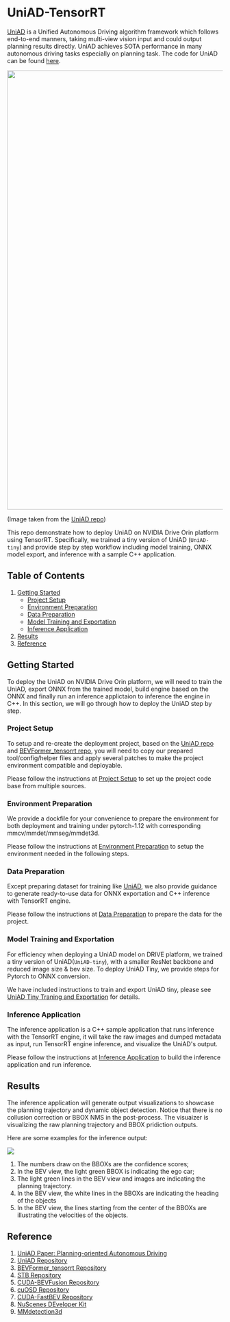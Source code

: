 # UniAD-TensorRT
[UniAD](https://arxiv.org/abs/2212.10156) is a Unified Autonomous Driving algorithm framework which follows end-to-end manners, taking multi-view vision input and could output planning results directly. UniAD achieves SOTA performance in many autonomous driving tasks especially on planning task. The code for UniAD can be found [here](https://github.com/OpenDriveLab/UniAD).

<img src="./assets/pipeline.png" width="1024">

(Image taken from the [UniAD repo](https://github.com/OpenDriveLab/UniAD/tree/main))

This repo demonstrate how to deploy UniAD on NVIDIA Drive Orin platform using TensorRT. Specifically, we trained a tiny version of UniAD (`UniAD-tiny`) and provide step by step workflow including model training, ONNX model export, and inference with a sample C++ application.

## Table of Contents
1. [Getting Started](#start)
   - [Project Setup](#proj_setup)
   - [Environment Preparation](#env_setup)
   - [Data Preparation](#data_prepare)
   - [Model Training and Exportation](#uniad_tiny_train_export)
   - [Inference Application](#inference_app)
2. [Results](#results)
3. [Reference](#ref)

## Getting Started <a name="start"></a>

To deploy the UniAD on NVIDIA Drive Orin platform, we will need to train the UniAD, export ONNX from the trained model, build engine based on the ONNX and finally run an inference applictaion to inference the engine in C++. In this section, we will go through how to deploy the UniAD step by step.

### Project Setup <a name="proj_setup"></a>
To setup and re-create the deployment project, based on the [UniAD repo](https://github.com/OpenDriveLab/UniAD) and [BEVFormer_tensorrt repo](https://github.com/DerryHub/BEVFormer_tensorrt/tree/main), you will need to copy our prepared tool/config/helper files and apply several patches to make the project environment compatible and deployable.

Please follow the instructions at [Project Setup](./documents/proj_setup.md) to set up the project code base from multiple sources. 

### Environment Preparation <a name="env_setup"></a>
We provide a dockfile for your convenience to prepare the environment for both deployment and training under pytorch-1.12 with corresponding mmcv/mmdet/mmseg/mmdet3d.

Please follow the instructions at [Environment Preparation](./documents/env_prep.md) to setup the environment needed in the following steps.

### Data Preparation <a name="data_prepare"></a>
Except preparing dataset for training like [UniAD](https://github.com/OpenDriveLab/UniAD/blob/main/docs/DATA_PREP.md), we also provide guidance to generate ready-to-use data for ONNX exportation and C++ inference with TensorRT engine.

Please follow the instructions at [Data Preparation](./documents/data_prep.md) to prepare the data for the project.

### Model Training and Exportation <a name="uniad_tiny_train_export"></a>
For efficiency when deploying a UniAD model on DRIVE platform, we trained a tiny version of UniAD(`UniAD-tiny`), with a smaller ResNet backbone and reduced image size & bev size. To deploy UniAD Tiny, we provide steps for Pytorch to ONNX conversion.

We have included instructions to train and export UniAD tiny, please see [UniAD Tiny Traning and Exportation](./documents/tiny_train_export.md) for details.

### Inference Application <a name="inference_app"></a>
The inference application is a C++ sample application that runs inference with the TensorRT engine, it will take the raw images and dumped metadata as input, run TensorRT engine inference, and visualize the UniAD's output. 

Please follow the instructions at [Inference Application](./inference_app/README.md) to build the inference application and run inference.


## Results <a name="results"></a>
The inference application will generate output visualizations to showcase the planning trajectory and dynamic object detection. Notice that there is no collusion correction or BBOX NMS in the post-process. The visuaizer is visualizing the raw planning trajectory and BBOX pridiction outputs.

Here are some examples for the inference output:

![](./assets/uniad-inference.gif)

1) The numbers draw on the BBOXs are the confidence scores;
2) In the BEV view, the light green BBOX is indicating the ego car;
3) The light green lines in the BEV view and images are indicating the planning trajectory.
4) In the BEV view, the white lines in the BBOXs are indicating the heading of the objects
5) In the BEV view, the lines starting from the center of the BBOXs are illustrating the velocities of the objects.

## Reference <a name="ref"></a>
1. [UniAD Paper: Planning-oriented Autonomous Driving](https://arxiv.org/abs/2212.10156)
2. [UniAD Repository](https://github.com/OpenDriveLab/UniAD/tree/main)
3. [BEVFormer_tensorrt Repository](https://github.com/DerryHub/BEVFormer_tensorrt/tree/main)
4. [STB Repository](https://github.com/nothings/stb/tree/master)
5. [CUDA-BEVFusion Repository](https://github.com/NVIDIA-AI-IOT/Lidar_AI_Solution/tree/master/CUDA-BEVFusion)
6. [cuOSD Repository](https://github.com/NVIDIA-AI-IOT/Lidar_AI_Solution/tree/master/libraries/cuOSD)
7. [CUDA-FastBEV Repository](https://github.com/Mandylove1993/CUDA-FastBEV/tree/main)
8. [NuScenes DEveloper Kit](https://github.com/nutonomy/nuscenes-devkit.git)
9. [MMdetection3d](https://github.com/open-mmlab/mmdetection3d)